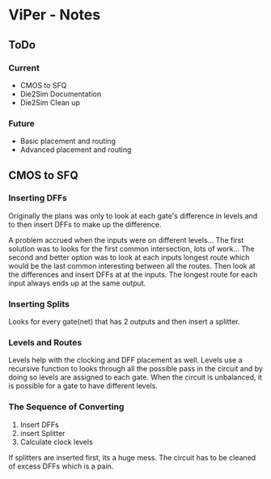 # ViPer - Notes

## ToDo

### Current

* CMOS to SFQ
* Die2Sim Documentation
* Die2Sim Clean up

### Future

* Basic placement and routing
* Advanced placement and routing

## CMOS to SFQ

### Inserting DFFs

Originally the plans was only to look at each gate's difference in levels and to then insert DFFs to make up the difference.

A problem accrued when the inputs were on different levels... The first solution was to looks for the first common intersection, lots of work... The second and better option was to look at each inputs longest route which would be the last common interesting between all the routes. Then look at the differences and insert DFFs at at the inputs. The longest route for each input always ends up at the same output.

### Inserting Splits

Looks for every gate(net) that has 2 outputs and then insert a splitter.

### Levels and Routes

Levels help with the clocking and DFF placement as well. Levels use a recursive function to looks through all the possible pass in the circuit and by doing so levels are assigned to each gate. When the circuit is unbalanced, it is possible for a gate to have different levels.

### The Sequence of Converting

1. Insert DFFs
2. insert Splitter
3. Calculate clock levels

If splitters are inserted first, its a huge mess. The circuit has to be cleaned of excess DFFs which is a pain.